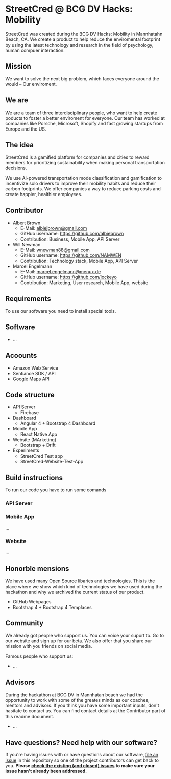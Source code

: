 # StreetCred @ BCG DV Hacks: Mobility

StreetCred was created during the BCG DV Hacks: Mobility in Mannhatahn Beach, CA. We create a product to help reduce the enviromental footprint by using the latest technology and research in the field of psychology, human compuer interaction.

## Mission

We want to solve the next big problem, which faces everyone around the would – Our enviroment.

## We are

We are a team of three interdisciplinary people, who want to help create poducts to foster a better enviroment for everyone. Our team has worked at companies like Porsche, Microsoft, Shopify and fast growing startups from Europe and the US.

## The idea

StreetCred is a gamified platform for companies and cities to reward members for prioritizing sustainability when making personal transportation decisions.

We use AI-powered transportation mode classification and gamification to incentivize solo drivers to improve their mobility habits and reduce their carbon footprints. We offer companies a way to reduce parking costs and create happier, healthier employees.
## Contributor

* Albert Brown
	* E-Mail: albiejbrown@gmail.com
	* GitHub username: https://github.com/albiebrown
	* Contribution: Business, Mobile App, API Server
* Will Newman
	* E-Mail: wnewman88@gmail.com
	* GitHub username: https://github.com/NAMWEN
	* Contribution: Technology stack, Mobile App, API Server
* Marcel Engelmann
	* E-Mail: marcel.engelmann@menux.de
	* GitHub username: https://github.com/lockeyo
	* Contribution: Marketing, User research, Mobile App, website

## Requirements

To use our software you need to install special tools.

## Software

* ...

## Acoounts

* Amazon Web Service
* Sentiance SDK / API
* Google Maps API

## Code structure

* API Server
	* Firebase
* Dashboard
	* Angular 4 + Bootstrap 4 Dashboard
* Mobile App
	* React Native App
* Website (MArketing)
  * Bootstrap + Drift
* Experiments
  * StreetCred Test app
  * StreetCred-Website-Test-App


## Build instructions

To run our code you have to run some comands

### API Server


### Mobile App

...

### Website

...

## Honorble mensions

We have used many Open Source libaries and technologies. This is the place where we show which kind of technologies we have used during the hackathon and why we archived the current status of our product.

* GitHub Webpages
* Bootstrap 4 + Bootstrap 4 Templaces

## Community

We already got people who support us. You can voice your suport to. Go to our website and sign up for our beta. We also offer that you share our mission with you friends on social media.

Famous people who support us:

* ...

## Advisors

During the hackathon at BCG DV in Mannhatan beach we had the opportunity to work with some of the greates minds as our coaches, mentors and advisors. If you think you have some important inputs, don't hasitate to contact us. You can find contact details at the Contributor part of this readme document.

* ...

## Have questions? Need help with our software?

If you're having issues with or have questions about our software, [file an issue](https://github.com/lockeyo/Road-Genius/issues) in this repository so one of the project contributors can get back to you. **Please [check the existing (and closed) issues](https://github.com/lockeyo/Road-Genius/issues?q=is%3Aissue) to make sure your issue hasn't already been addressed.**
